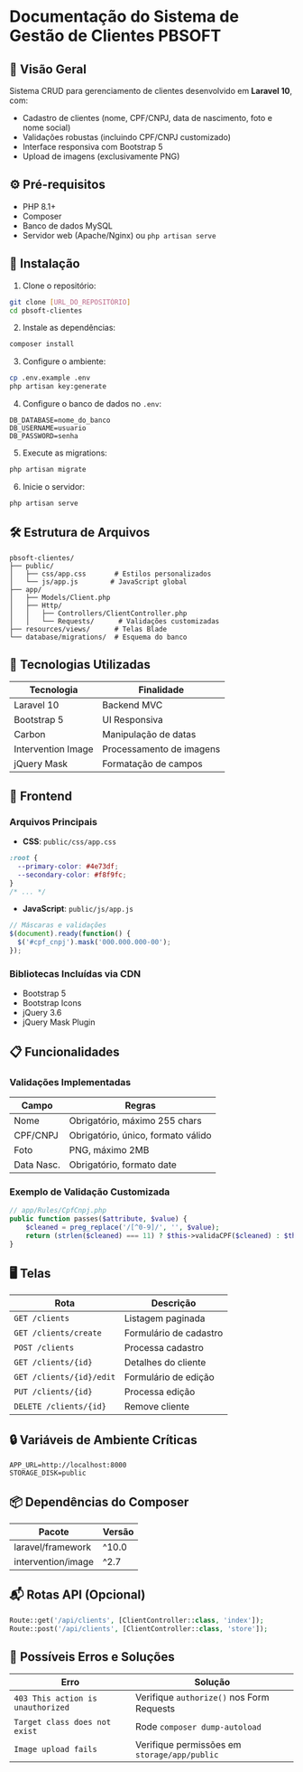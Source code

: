 # Documentação do Sistema de Gestão de Clientes PBSOFT

## 📌 Visão Geral
Sistema CRUD para gerenciamento de clientes desenvolvido em **Laravel 10**, com:
* Cadastro de clientes (nome, CPF/CNPJ, data de nascimento, foto e nome social)
* Validações robustas (incluindo CPF/CNPJ customizado)
* Interface responsiva com Bootstrap 5
* Upload de imagens (exclusivamente PNG)

## ⚙️ Pré-requisitos
* PHP 8.1+
* Composer
* Banco de dados MySQL
* Servidor web (Apache/Nginx) ou `php artisan serve`

## 🚀 Instalação
1. Clone o repositório:
```bash
git clone [URL_DO_REPOSITÓRIO]
cd pbsoft-clientes
```

2. Instale as dependências:
```bash
composer install
```

3. Configure o ambiente:
```bash
cp .env.example .env
php artisan key:generate
```

4. Configure o banco de dados no `.env`:
```env
DB_DATABASE=nome_do_banco
DB_USERNAME=usuario
DB_PASSWORD=senha
```

5. Execute as migrations:
```bash
php artisan migrate
```

6. Inicie o servidor:
```bash
php artisan serve
```

## 🛠️ Estrutura de Arquivos
```
pbsoft-clientes/
├── public/
│   ├── css/app.css       # Estilos personalizados
│   └── js/app.js        # JavaScript global
├── app/
│   ├── Models/Client.php
│   ├── Http/
│   │   ├── Controllers/ClientController.php
│   │   └── Requests/      # Validações customizadas
├── resources/views/      # Telas Blade
└── database/migrations/  # Esquema do banco
```

## 🔧 Tecnologias Utilizadas

| Tecnologia | Finalidade |
|------------|------------|
| Laravel 10 | Backend MVC |
| Bootstrap 5 | UI Responsiva |
| Carbon | Manipulação de datas |
| Intervention Image | Processamento de imagens |
| jQuery Mask | Formatação de campos |

## 🎨 Frontend

### Arquivos Principais
* **CSS**: `public/css/app.css`
```css
:root {
  --primary-color: #4e73df;
  --secondary-color: #f8f9fc;
}
/* ... */
```

* **JavaScript**: `public/js/app.js`
```js
// Máscaras e validações
$(document).ready(function() {
  $('#cpf_cnpj').mask('000.000.000-00');
});
```

### Bibliotecas Incluídas via CDN
* Bootstrap 5
* Bootstrap Icons
* jQuery 3.6
* jQuery Mask Plugin

## 📋 Funcionalidades

### Validações Implementadas

| Campo | Regras |
|-------|--------|
| Nome | Obrigatório, máximo 255 chars |
| CPF/CNPJ | Obrigatório, único, formato válido |
| Foto | PNG, máximo 2MB |
| Data Nasc. | Obrigatório, formato date |

### Exemplo de Validação Customizada
```php
// app/Rules/CpfCnpj.php
public function passes($attribute, $value) {
    $cleaned = preg_replace('/[^0-9]/', '', $value);
    return (strlen($cleaned) === 11) ? $this->validaCPF($cleaned) : $this->validaCNPJ($cleaned);
}
```

## 🖥️ Telas

| Rota | Descrição |
|------|-----------|
| `GET /clients` | Listagem paginada |
| `GET /clients/create` | Formulário de cadastro |
| `POST /clients` | Processa cadastro |
| `GET /clients/{id}` | Detalhes do cliente |
| `GET /clients/{id}/edit` | Formulário de edição |
| `PUT /clients/{id}` | Processa edição |
| `DELETE /clients/{id}` | Remove cliente |

## 🔒 Variáveis de Ambiente Críticas
```env
APP_URL=http://localhost:8000
STORAGE_DISK=public
```

## 📦 Dependências do Composer

| Pacote | Versão |
|--------|--------|
| laravel/framework | ^10.0 |
| intervention/image | ^2.7 |

## 📬 Rotas API (Opcional)
```php
Route::get('/api/clients', [ClientController::class, 'index']);
Route::post('/api/clients', [ClientController::class, 'store']);
```

## 🛑 Possíveis Erros e Soluções

| Erro | Solução |
|------|---------|
| `403 This action is unauthorized` | Verifique `authorize()` nos Form Requests |
| `Target class does not exist` | Rode `composer dump-autoload` |
| `Image upload fails` | Verifique permissões em `storage/app/public` |
